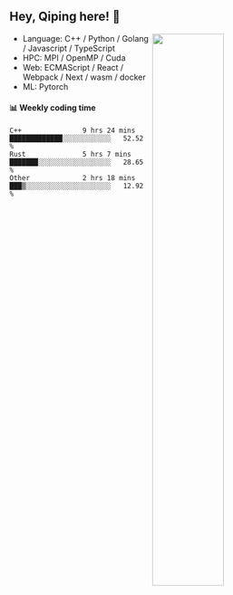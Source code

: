 

## Hey, Qiping here! :wave:

[<img align="right" width="50%" src="https://github-readme-stats.vercel.app/api?username=ppppqp&theme=dark&show_icons=true">](https://metrics.lecoq.io/ppppqp?template=classic)



-   Language: C++ / Python / Golang / Javascript / TypeScript
-   HPC: MPI / OpenMP / Cuda
-   Web: ECMAScript / React / Webpack / Next / wasm / docker
-   ML: Pytorch



#### :bar_chart: Weekly coding time

<!--START_SECTION:waka-->

```text
C++               9 hrs 24 mins   █████████████░░░░░░░░░░░░   52.52 %
Rust              5 hrs 7 mins    ███████░░░░░░░░░░░░░░░░░░   28.65 %
Other             2 hrs 18 mins   ███▒░░░░░░░░░░░░░░░░░░░░░   12.92 %
```

<!--END_SECTION:waka-->
